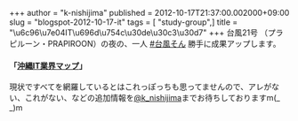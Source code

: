 +++
author = "k-nishijima"
published = 2012-10-17T21:37:00.002000+09:00
slug = "blogspot-2012-10-17-it"
tags = [ "study-group",]
title = "\u6c96\u7e04IT\u696d\u754c\u30de\u30c3\u30d7"
+++
台風21号 （プラピルーン・PRAPIROON）の夜の、一人 [<span
class="s1">\#台風そん</span>](http://twitter.com/search?q=%23%E5%8F%B0%E9%A2%A8%E3%81%9D%E3%82%93)
勝手に成果アップします。  

#### 「[沖縄IT業界マップ](https://dl.dropbox.com/u/127160/itmap/okinawaITmap.html)」 

現状ですべてを網羅しているとはこれっぽっちも思ってませんので、アレがない、これがない、などの追加情報を[@k\_nishijima](https://twitter.com/k_nishijima)までお待ちしておりますm(\_
\_)m
